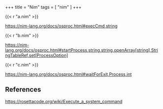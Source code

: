 +++
title = "Nim"
tags = [ "nim" ]
+++

{{< r "a.nim" >}}

<https://nim-lang.org/docs/osproc.html#execCmd,string>

{{< r "b.nim" >}}

<https://nim-lang.org/docs/osproc.html#startProcess,string,string,openArray[string],StringTableRef,set[ProcessOption]>

{{< r "c.nim" >}}

<https://nim-lang.org/docs/osproc.html#waitForExit,Process,int>

## References

<https://rosettacode.org/wiki/Execute_a_system_command>
